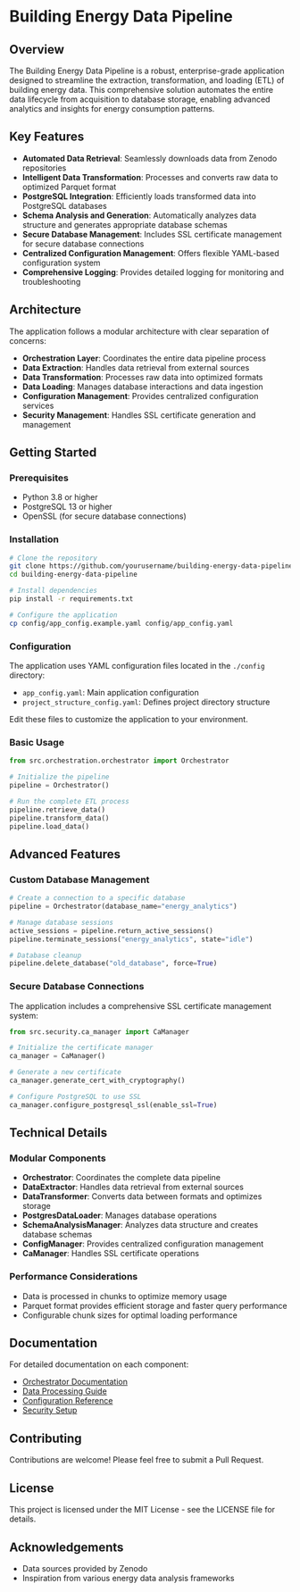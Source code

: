 # Building Energy Data Pipeline

## Overview

The Building Energy Data Pipeline is a robust, enterprise-grade application designed to streamline the extraction, transformation, and loading (ETL) of building energy data. This comprehensive solution automates the entire data lifecycle from acquisition to database storage, enabling advanced analytics and insights for energy consumption patterns.

## Key Features

- **Automated Data Retrieval**: Seamlessly downloads data from Zenodo repositories
- **Intelligent Data Transformation**: Processes and converts raw data to optimized Parquet format
- **PostgreSQL Integration**: Efficiently loads transformed data into PostgreSQL databases
- **Schema Analysis and Generation**: Automatically analyzes data structure and generates appropriate database schemas
- **Secure Database Management**: Includes SSL certificate management for secure database connections
- **Centralized Configuration Management**: Offers flexible YAML-based configuration system
- **Comprehensive Logging**: Provides detailed logging for monitoring and troubleshooting

## Architecture

The application follows a modular architecture with clear separation of concerns:

- **Orchestration Layer**: Coordinates the entire data pipeline process
- **Data Extraction**: Handles data retrieval from external sources
- **Data Transformation**: Processes raw data into optimized formats
- **Data Loading**: Manages database interactions and data ingestion
- **Configuration Management**: Provides centralized configuration services
- **Security Management**: Handles SSL certificate generation and management

## Getting Started

### Prerequisites

- Python 3.8 or higher
- PostgreSQL 13 or higher
- OpenSSL (for secure database connections)

### Installation

```bash
# Clone the repository
git clone https://github.com/yourusername/building-energy-data-pipeline.git
cd building-energy-data-pipeline

# Install dependencies
pip install -r requirements.txt

# Configure the application
cp config/app_config.example.yaml config/app_config.yaml
```

### Configuration

The application uses YAML configuration files located in the `./config` directory:

- `app_config.yaml`: Main application configuration
- `project_structure_config.yaml`: Defines project directory structure

Edit these files to customize the application to your environment.

### Basic Usage

```python
from src.orchestration.orchestrator import Orchestrator

# Initialize the pipeline
pipeline = Orchestrator()

# Run the complete ETL process
pipeline.retrieve_data()
pipeline.transform_data()
pipeline.load_data()
```

## Advanced Features

### Custom Database Management

```python
# Create a connection to a specific database
pipeline = Orchestrator(database_name="energy_analytics")

# Manage database sessions
active_sessions = pipeline.return_active_sessions()
pipeline.terminate_sessions("energy_analytics", state="idle")

# Database cleanup
pipeline.delete_database("old_database", force=True)
```

### Secure Database Connections

The application includes a comprehensive SSL certificate management system:

```python
from src.security.ca_manager import CaManager

# Initialize the certificate manager
ca_manager = CaManager()

# Generate a new certificate
ca_manager.generate_cert_with_cryptography()

# Configure PostgreSQL to use SSL
ca_manager.configure_postgresql_ssl(enable_ssl=True)
```

## Technical Details

### Modular Components

- **Orchestrator**: Coordinates the complete data pipeline
- **DataExtractor**: Handles data retrieval from external sources
- **DataTransformer**: Converts data between formats and optimizes storage
- **PostgresDataLoader**: Manages database operations
- **SchemaAnalysisManager**: Analyzes data structure and creates database schemas
- **ConfigManager**: Provides centralized configuration management
- **CaManager**: Handles SSL certificate operations

### Performance Considerations

- Data is processed in chunks to optimize memory usage
- Parquet format provides efficient storage and faster query performance
- Configurable chunk sizes for optimal loading performance

## Documentation

For detailed documentation on each component:

- [Orchestrator Documentation](docs/orchestrator.md)
- [Data Processing Guide](docs/data_processing.md)
- [Configuration Reference](docs/configuration.md)
- [Security Setup](docs/security.md)

## Contributing

Contributions are welcome! Please feel free to submit a Pull Request.

## License

This project is licensed under the MIT License - see the LICENSE file for details.

## Acknowledgements

- Data sources provided by Zenodo
- Inspiration from various energy data analysis frameworks